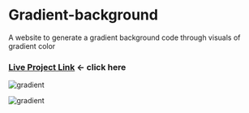# Gradient-background
 A website to generate a gradient background code through visuals of gradient color

### [Live Project Link](https://chavananiket38.github.io/Gradient-background/)  <- click here

![gradient](https://i.ibb.co/RTB9hGZ/Screenshot-13.png)

![gradient](https://i.ibb.co/z6rg8qn/Screenshot-15.png)
 
  
